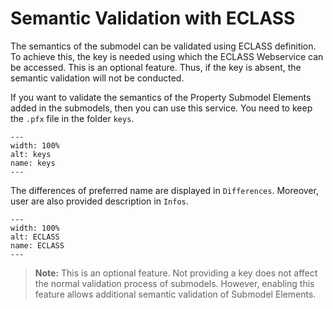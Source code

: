 # Semantic Validation with ECLASS

The semantics of the submodel can be validated using ECLASS definition. To achieve this, the key is needed using which the ECLASS Webservice can be accessed. This is an optional feature. Thus, if the key is absent, the semantic validation will not be conducted. 

If you want to validate the semantics of the Property Submodel Elements added in the submodels, then you can use this service. You need to keep the `.pfx` file in the folder `keys`. 

```{figure} ./images/keys.png
---
width: 100%
alt: keys
name: keys
---
```

The differences of preferred name are displayed in `Differences`. Moreover, user are also provided description in `Infos`. 
```{figure} ./images/ECLASS.jpeg
---
width: 100%
alt: ECLASS
name: ECLASS
---
```

> **Note:** This is an optional feature. Not providing a key does not affect the normal validation process of submodels. However, enabling this feature allows additional semantic validation of Submodel Elements.



